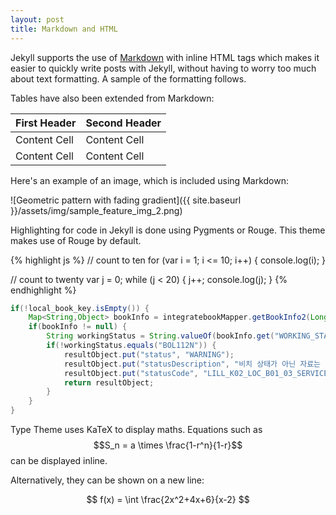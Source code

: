 ```yaml
---
layout: post
title: Markdown and HTML
---
```


Jekyll supports the use of [Markdown](http://daringfireball.net/projects/markdown/syntax) with inline HTML tags which makes it easier to quickly write posts with Jekyll, without having to worry too much about text formatting. A sample of the formatting follows.

Tables have also been extended from Markdown:

First Header  | Second Header
------------- | -------------
Content Cell  | Content Cell
Content Cell  | Content Cell

Here's an example of an image, which is included using Markdown:

![Geometric pattern with fading gradient]({{ site.baseurl }}/assets/img/sample_feature_img_2.png)

Highlighting for code in Jekyll is done using Pygments or Rouge. This theme makes use of Rouge by default.

{% highlight js %}
// count to ten
for (var i = 1; i <= 10; i++) {
    console.log(i);
}

// count to twenty
var j = 0;
while (j < 20) {
    j++;
    console.log(j);
}
{% endhighlight %}

```java
if(!local_book_key.isEmpty()) {
    Map<String,Object> bookInfo = integratebookMapper.getBookInfo2(Long.parseLong(local_book_key));
    if(bookInfo != null) {
        String workingStatus = String.valueOf(bookInfo.get("WORKING_STATUS"));
        if(!workingStatus.equals("BOL112N")) {
            resultObject.put("status", "WARNING");
            resultObject.put("statusDescription", "비치 상태가 아닌 자료는 발송이 불가합니다.");
            resultObject.put("statusCode", "LILL_K02_LOC_B01_03_SERVICE_0006");
            return resultObject;
        }
    }
}
```

Type Theme uses KaTeX to display maths. Equations such as $$S_n = a \times \frac{1-r^n}{1-r}$$ can be displayed inline.

Alternatively, they can be shown on a new line:

$$ f(x) = \int \frac{2x^2+4x+6}{x-2} $$
